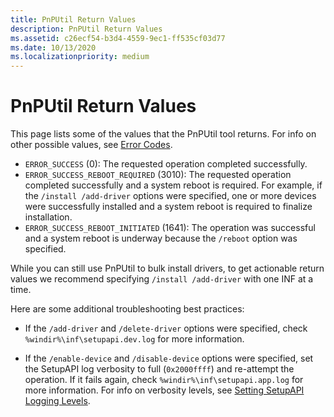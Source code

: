 ```yaml
---
title: PnPUtil Return Values
description: PnPUtil Return Values
ms.assetid: c26ecf54-b3d4-4559-9ec1-ff535cf03d77
ms.date: 10/13/2020
ms.localizationpriority: medium
---
```


# PnPUtil Return Values


This page lists some of the values that the PnPUtil tool returns.  For info on other possible values, see [Error Codes](/windows/win32/debug/system-error-codes).

* `ERROR_SUCCESS` (0): The requested operation completed successfully.
* `ERROR_SUCCESS_REBOOT_REQUIRED` (3010): The requested operation completed successfully and a system reboot is required.  For example, if the  `/install /add-driver` options were specified, one or more devices were successfully installed and a system reboot is required to finalize installation.
* `ERROR_SUCCESS_REBOOT_INITIATED` (1641): The operation was successful and a system reboot is underway because the `/reboot` option was specified.

While you can still use PnPUtil to bulk install drivers, to get actionable return values we recommend specifying `/install /add-driver` with one INF at a time.

Here are some additional troubleshooting best practices:

* If the `/add-driver` and `/delete-driver` options were specified, check `%windir%\inf\setupapi.dev.log` for more information.

* If the `/enable-device` and `/disable-device` options were specified, set the SetupAPI log verbosity to full (`0x2000ffff`) and re-attempt the operation.  If it fails again, check `%windir%\inf\setupapi.app.log` for more information. For info on verbosity levels, see [Setting SetupAPI Logging Levels](../install/setting-setupapi-logging-levels.md).
